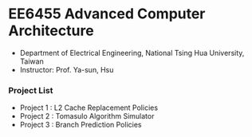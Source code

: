 # EE6455 Advanced Computer Architecture

* Department of Electrical Engineering, National Tsing Hua University, Taiwan
* Instructor: Prof. Ya-sun, Hsu

### Project List
* Project 1 : L2 Cache Replacement Policies
* Project 2 : Tomasulo Algorithm Simulator
* Project 3 : Branch Prediction Policies
